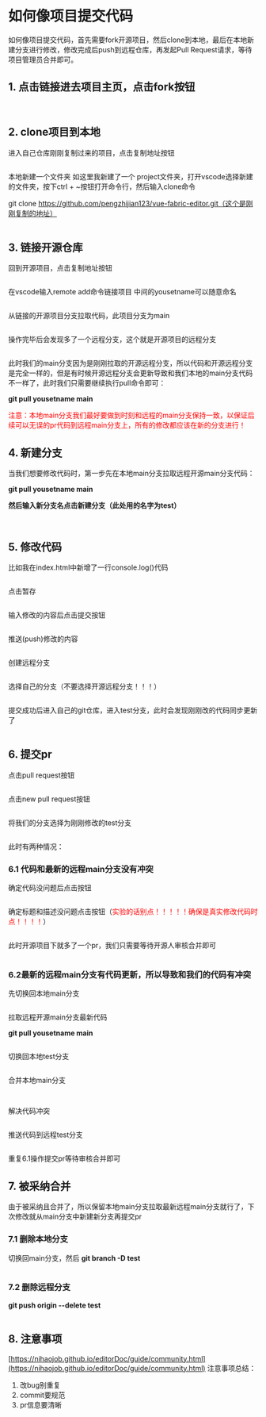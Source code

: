 # 如何像项目提交代码

如何像项目提交代码，首先需要fork开源项目，然后clone到本地，最后在本地新建分支进行修改，修改完成后push到远程仓库，再发起Pull Request请求，等待项目管理员合并即可。

## 1. 点击链接进去项目主页，点击fork按钮

<figure><img src="/public/pr01.png" alt=""><figcaption></figcaption></figure>
<figure><img src="/public/pr02.png" alt=""><figcaption></figcaption></figure>


## 2. clone项目到本地
进入自己仓库刚刚复制过来的项目，点击复制地址按钮
<figure><img src="/public/pr03.png" alt=""><figcaption></figcaption></figure>

本地新建一个文件夹 如这里我新建了一个 project文件夹，打开vscode选择新建的文件夹，按下ctrl + ~按钮打开命令行，然后输入clone命令

git clone https://github.com/pengzhijian123/vue-fabric-editor.git（这个是刚刚复制的地址）
<figure><img src="/public/pr04.png" alt=""><figcaption></figcaption></figure>


## 3. 链接开源仓库
回到开源项目，点击复制地址按钮

<figure><img src="/public/pr05.png" alt=""><figcaption></figcaption></figure>

在vscode输入remote add命令链接项目 中间的yousetname可以随意命名

<figure><img src="/public/pr06.png" alt=""><figcaption></figcaption></figure>

从链接的开源项目分支拉取代码，此项目分支为main

<figure><img src="/public/pr07.png" alt=""><figcaption></figcaption></figure>

操作完毕后会发现多了一个远程分支，这个就是开源项目的远程分支

<figure><img src="/public/pr08.png" alt=""><figcaption></figcaption></figure>

此时我们的main分支因为是刚刚拉取的开源远程分支，所以代码和开源远程分支是完全一样的，但是有时候开源远程分支会更新导致和我们本地的main分支代码不一样了，此时我们只需要继续执行pull命令即可：

**git pull yousetname main**

<font color=red>注意：本地main分支我们最好要做到时刻和远程的main分支保持一致，以保证后续可以无误的pr代码到远程main分支上，所有的修改都应该在新的分支进行！</font>

## 4. 新建分支

当我们想要修改代码时，第一步先在本地main分支拉取远程开源main分支代码：

**git pull yousetname main**

**然后输入新分支名点击新建分支（此处用的名字为test）**

<figure><img src="/public/pr09.png" alt=""><figcaption></figcaption></figure>

<figure><img src="/public/pr10.png" alt=""><figcaption></figcaption></figure>

## 5. 修改代码

比如我在index.html中新增了一行console.log()代码

<figure><img src="/public/pr11.png" alt=""><figcaption></figcaption></figure>

点击暂存

<figure><img src="/public/pr12.png" alt=""><figcaption></figcaption></figure>

输入修改的内容后点击提交按钮

<figure><img src="/public/pr13.png" alt=""><figcaption></figcaption></figure>

推送(push)修改的内容

<figure><img src="/public/pr14.png" alt=""><figcaption></figcaption></figure>

创建远程分支

<figure><img src="/public/pr15.png" alt=""><figcaption></figcaption></figure>

选择自己的分支（不要选择开源远程分支！！！）

<figure><img src="/public/pr16.png" alt=""><figcaption></figcaption></figure>

提交成功后进入自己的git仓库，进入test分支，此时会发现刚刚改的代码同步更新了

<figure><img src="/public/pr17.png" alt=""><figcaption></figcaption></figure>

## 6. 提交pr

点击pull request按钮

<figure><img src="/public/pr18.png" alt=""><figcaption></figcaption></figure>

点击new pull request按钮

<figure><img src="/public/pr19.png" alt=""><figcaption></figcaption></figure>

将我们的分支选择为刚刚修改的test分支

<figure><img src="/public/pr20.png" alt=""><figcaption></figcaption></figure>

此时有两种情况：

### 6.1 代码和最新的远程main分支没有冲突

确定代码没问题后点击按钮

<figure><img src="/public/pr21.png" alt=""><figcaption></figcaption></figure>

确定标题和描述没问题点击按钮（<font color=red>实验的话别点！！！！！确保是真实修改代码时点！！！！</font>）

<figure><img src="/public/pr22.png" alt=""><figcaption></figcaption></figure>

此时开源项目下就多了一个pr，我们只需要等待开源人审核合并即可

<figure><img src="/public/pr23.png" alt=""><figcaption></figcaption></figure>

### 6.2最新的远程main分支有代码更新，所以导致和我们的代码有冲突

先切换回本地main分支

<figure><img src="/public/pr24.png" alt=""><figcaption></figcaption></figure>

拉取远程开源main分支最新代码

**git pull yousetname main**

<figure><img src="/public/pr25.png" alt=""><figcaption></figcaption></figure>

切换回本地test分支

<figure><img src="/public/pr26.png" alt=""><figcaption></figcaption></figure>

合并本地main分支

<figure><img src="/public/pr27.png" alt=""><figcaption></figcaption></figure>

<figure><img src="/public/pr28.png" alt=""><figcaption></figcaption></figure>

解决代码冲突

<figure><img src="/public/pr29.png" alt=""><figcaption></figcaption></figure>

推送代码到远程test分支

<figure><img src="/public/pr30.png" alt=""><figcaption></figcaption></figure>

重复6.1操作提交pr等待审核合并即可

## 7. 被采纳合并

由于被采纳且合并了，所以保留本地main分支拉取最新远程main分支就行了，下次修改就从main分支中新建新分支再提交pr

### 7.1 删除本地分支

切换回main分支，然后 **git branch -D test**

<figure><img src="/public/pr31.png" alt=""><figcaption></figcaption></figure>

### 7.2 删除远程分支

**git push origin --delete test**

<figure><img src="/public/pr32.png" alt=""><figcaption></figcaption></figure>

## 8. 注意事项

[https://nihaojob.github.io/editorDoc/guide/community.html](https://nihaojob.github.io/editorDoc/guide/community.html)
注意事项总结：

1. 改bug别重复
2. commit要规范
3. pr信息要清晰


